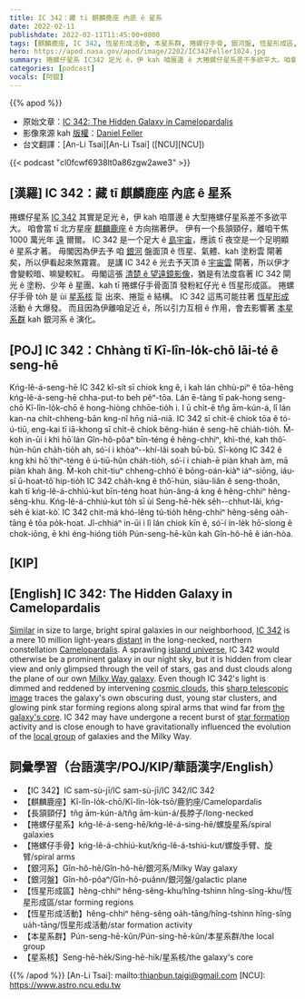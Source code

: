 ```yaml
---
title: IC 342：藏 tī 麒麟鹿座 內底 ê 星系
date: 2022-02-11
publishdate: 2022-02-11T11:45:00+0800
tags: [麒麟鹿座, IC 342, 恆星形成活動, 本星系群, 捲螺仔手骨, 銀河盤, 恆星形成區, 星系核, 銀河系]
hero: https://apod.nasa.gov/apod/image/2202/IC342Feller1024.jpg
summary: 捲螺仔星系 IC342 足光 ê，伊 kah 咱厝邊 ê 大捲螺仔星系差不多欲平大。咱會當 tī 北方星座 麒麟鹿座 ê 方向揣著伊。
categories: [podcast]
vocals: [阿錕]
---
```


{{% apod %}}

- 原始文章：[IC 342: The Hidden Galaxy in Camelopardalis](https://apod.nasa.gov/apod/ap220211.html)
- 影像來源 kah [版權][copyright]：[Daniel Feller](https://www.chaoticnebula.com/)
- 台文翻譯：[An-Li Tsai][An-Li Tsai] ([NCU][NCU])

{{< podcast "cl0fcwf6938lt0a86zgw2awe3" >}}

## [漢羅] IC 342：藏 tī 麒麟鹿座 內底 ê 星系
捲螺仔星系 [IC 342][IC 342] 其實是足光 ê，伊 kah 咱厝邊 ê 大型捲螺仔星系差不多欲平大。
咱會當 tī 北方星座 [麒麟鹿座][Camelopardalis] ê 方向揣著伊。
伊有一个長頷頸仔，離咱干焦 1000 萬光年 [遠][distant] 爾爾。
IC 342 是一个足大 ê [島宇宙][island universe]，應該 tī 夜空是一个足明顯 ê 星系才著。
毋閣因為伊去予 咱 [銀河][Milky Way galaxy] 盤面頂 ê 恆星、氣體、kah 塗粉雲 閘著矣，所以伊看起來煞霧霧。
是講 IC 342 ê 光去予天頂 ê [宇宙雲][cosmic clouds] 閘著，所以伊才會變較暗、嘛變較紅。
毋閣這張 [清楚 ê 望遠鏡影像][sharp telescopic image]，猶是有法度翕著 IC 342 閘光 ê 塗粉、少年 ê 星團、kah tī 捲螺仔手骨面頂 發粉紅仔光 ê 恆星形成區。
捲螺仔手骨 to̍h 是 ùi [星系核][the galaxy's core] 踅 出來、捲踅 ê 結構。
IC 342 這馬可能拄著 [恆星形成][star formation] 活動 ê 大爆發。
而且因為伊離咱足近 ê，所以引力互相 ê 作用，會去影響著 [本星系群][local group] kah 銀河系 ê 演化。

## [POJ] IC 342：Chhàng tī Kî-lîn-lo̍k-chō lāi-té ê seng-hē
Kńg-lê-á-seng-hē IC 342 kî-si̍t sī chiok kng ê, i kah lán chhù-piⁿ ê tōa-hêng kńg-lê-á-seng-hē chha-put-to beh pêⁿ-tōa.
Lán ē-tàng tī pak-hong seng-chō Kî-lîn-lo̍k-chō ê hong-hiòng chhōe-tio̍h i.
I ū chi̍t-ê tn̂g ām-kún-á, lî lán kan-na chi̍t-chheng-bān kng-nî hn̄g niā-niā.
IC 342 sī chi̍t-ê chiok tōa ê tó-ú-tiū, eng-kai tī iā-khong sī chi̍t-ê chiok bêng-hián ê seng-hē chia̍h-tio̍h.
M̄-koh in-ūi i khì hō͘ lán Gîn-hô-pôaⁿ bīn-téng ê hêng-chhiⁿ, khì-thé, kah thô͘-hún-hûn cha̍h-tio̍h ah, só͘-í i khòaⁿ--khí-lâi soah bū-bū.
Sī-kóng IC 342 ê kng khì hō͘ thiⁿ-téng ê ú-tiū-hûn cha̍h-tio̍h, só͘-í i chiah-ē piàn khah àm, mā piàn khah âng.
M̄-koh chit-tiuⁿ chheng-chhó͘ ê bōng-oán-kiàⁿ iáⁿ-siōng, iáu-sī ū-hoat-tō͘ hip-tio̍h IC 342 cha̍h-kng ê thô͘-hún, siàu-liân ê seng-thoân, kah tī kńg-lê-á-chhiú-kut bīn-téng hoat hún-âng-á kng ê hêng-chhiⁿ hêng-sêng-khu.
Kńg-lê-á-chhiú-kut to̍h sī ùi Seng-hē-he̍k se̍h--chhut-lâi, kńg-se̍h ê kiat-kò͘.
IC 342 chit-má khó-lêng tú-tio̍h hêng-chhiⁿ hêng-sêng oa̍h-tāng ê tōa po̍k-hoat.
Jî-chhiáⁿ in-ūi i lî lán chiok kīn ê, só͘-í ín-le̍k hō͘-siong ê chok-iōng, ē khì éng-hióng tio̍h Pún-seng-hē-kûn kah Gîn-hô-hē ê ián-hòa.

## [KIP]

## [English] IC 342: The Hidden Galaxy in Camelopardalis
[Similar][Similar] in size to large, bright spiral galaxies in our neighborhood, [IC 342][IC 342] is a mere 10 million light-years [distant][distant] in the long-necked, northern constellation [Camelopardalis][Camelopardalis].
A sprawling [island universe][island universe], IC 342 would otherwise be a prominent galaxy in our night sky, but it is hidden from clear view and only glimpsed through the veil of stars, gas and dust clouds along the plane of our own [Milky Way galaxy][Milky Way galaxy].
Even though IC 342's light is dimmed and reddened by intervening [cosmic clouds][cosmic clouds], this [sharp telescopic image][sharp telescopic image] traces the galaxy's own obscuring dust, young star clusters, and glowing pink star forming regions along spiral arms that wind far from [the galaxy's core][the galaxy's core].
IC 342 may have undergone a recent burst of [star formation][star formation] activity and is close enough to have gravitationally influenced the evolution of the [local group][local group] of galaxies and the Milky Way.


## 詞彙學習（台語漢字/POJ/KIP/華語漢字/English）
- 【IC 342】IC sam-sù-jī/IC sam-sù-jī/IC 342/IC 342
- 【麒麟鹿座】Kî-lîn-lo̍k-chō/Kî-lîn-lo̍k-tsō/鹿豹座/Camelopardalis
- 【長頷頸仔】tn̂g ām-kún-á/tn̂g ām-kún-á/長脖子/long-necked
- 【捲螺仔星系】kńg-lê-á-seng-hē/kńg-lê-á-sing-hē/螺旋星系/spiral galaxies
- 【捲螺仔手骨】kńg-lê-á-chhiú-kut/kńg-lê-á-tshiú-kut/螺旋手臂、旋臂/spiral arms
- 【銀河系】Gîn-hô-hē/Gîn-hô-hē/銀河系/Milky Way galaxy
- 【銀河盤】Gîn-hô-pôaⁿ/Gîn-hô-puânn/銀河盤/galactic plane
- 【恆星形成區】hêng-chhiⁿ hêng-sêng-khu/hîng-tshinn hîng-sîng-khu/恆星形成區/star forming regions
- 【恆星形成活動】hêng-chhiⁿ hêng-sêng oa̍h-tāng/hîng-tshinn hîng-sîng ua̍h-tāng/恆星形成活動/star formation activity
- 【本星系群】Pún-seng-hē-kûn/Pún-sing-hē-kûn/本星系群/the local group
- 【星系核】Seng-hē-he̍k/Sing-hē-hi̍k/星系核/the galaxy's core

{{% /apod %}}
[An-Li Tsai]: mailto:thianbun.taigi@gmail.com
[NCU]: https://www.astro.ncu.edu.tw

[copyright]: https://apod.nasa.gov/apod/fap/lib/about_apod.html#srapply

[Similar]:https://apod.nasa.gov/apod/ap101209.html
[IC 342]:http://spider.seds.org/spider/LG/i0342.html
[distant]:http://adsabs.harvard.edu/cgi-bin/bib_query?2002AJ....124..839S
[Camelopardalis]:http://www.hawastsoc.org/deepsky/cam/index.html
[island universe]:https://apod.nasa.gov/apod/ap051222.html
[Milky Way galaxy]:https://apod.nasa.gov/apod/ap110520.html
[cosmic clouds]:http://www-ssg.sr.unh.edu/ism/what1.html
[sharp telescopic image]:https://www.chaoticnebula.com/2021/10/23/ic-342-the-hidden-galaxy-of-camelopardalis/
[the galaxy's core]:http://spacetelescope.org/images/potw1727a/
[star formation]:http://www.nasa.gov/mission_pages/spitzer/multimedia/pia14402.html
[local group]:http://messier.seds.org/xtra/ngc/maffei1g.html
